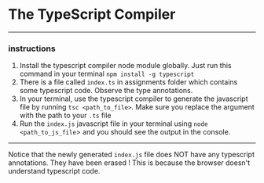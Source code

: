 # The TypeScript Compiler
---
### instructions

1. Install the typescript compiler node module globally. Just run this command in your terminal ```npm install -g typescript```
2. There is a file called ```index.ts``` in assignments folder which contains some typescript code. Observe the type annotations.
3. In your terminal, use the typescript compiler to generate the javascript file by running ```tsc <path_to_file>```. Make sure you replace the argument with the path to your ```.ts``` file
4. Run the ```index.js``` javascript file in your terminal using ```node <path_to_js_file```> and you should see the output in the console.
---
Notice that the newly generated ```index.js``` file does NOT have any typescript annotations. They have been erased ! This is because the browser doesn't understand typescript code.